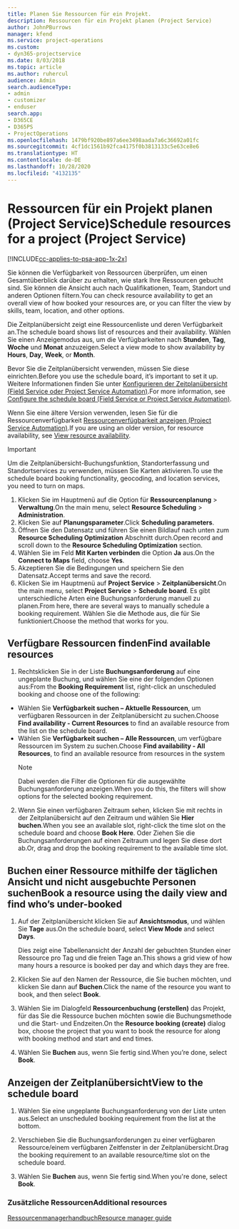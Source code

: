 ```yaml
---
title: Planen Sie Ressourcen für ein Projekt.
description: Ressourcen für ein Projekt planen (Project Service)
author: JohnPBurrows
manager: kfend
ms.service: project-operations
ms.custom:
- dyn365-projectservice
ms.date: 8/03/2018
ms.topic: article
ms.author: ruhercul
audience: Admin
search.audienceType:
- admin
- customizer
- enduser
search.app:
- D365CE
- D365PS
- ProjectOperations
ms.openlocfilehash: 1479bf920be897a6ee3498aada7a6c36692a01fc
ms.sourcegitcommit: 4cf1dc1561b92fca4175f0b3813133c5e63ce8e6
ms.translationtype: HT
ms.contentlocale: de-DE
ms.lasthandoff: 10/28/2020
ms.locfileid: "4132135"
---
```

# <a name="schedule-resources-for-a-project-project-service"></a><span data-ttu-id="a54f5-103">Ressourcen für ein Projekt planen (Project Service)</span><span class="sxs-lookup"><span data-stu-id="a54f5-103">Schedule resources for a project (Project Service)</span></span>

[!INCLUDE[cc-applies-to-psa-app-1x-2x](../includes/cc-applies-to-psa-app-1x-2x.md)]

<span data-ttu-id="a54f5-104">Sie können die Verfügbarkeit von Ressourcen überprüfen, um einen Gesamtüberblick darüber zu erhalten, wie stark Ihre Ressourcen gebucht sind. Sie können die Ansicht auch nach Qualifikationen, Team, Standort und anderen Optionen filtern.</span><span class="sxs-lookup"><span data-stu-id="a54f5-104">You can check resource availability to get an overall view of how booked your resources are, or you can filter the view by skills, team, location, and other options.</span></span>  
  
<span data-ttu-id="a54f5-105">Die Zeitplanübersicht zeigt eine Ressourcenliste und deren Verfügbarkeit an.</span><span class="sxs-lookup"><span data-stu-id="a54f5-105">The schedule board shows list of resources and their availability.</span></span> <span data-ttu-id="a54f5-106">Wählen Sie einen Anzeigemodus aus, um die Verfügbarkeiten nach **Stunden**, **Tag**, **Woche** und **Monat** anzuzeigen.</span><span class="sxs-lookup"><span data-stu-id="a54f5-106">Select a view mode to show availability by **Hours**, **Day**, **Week**, or **Month**.</span></span>  
  
<span data-ttu-id="a54f5-107">Bevor Sie die Zeitplanübersicht verwenden, müssen Sie diese einrichten.</span><span class="sxs-lookup"><span data-stu-id="a54f5-107">Before you use the schedule board, it’s important to set it up.</span></span> <span data-ttu-id="a54f5-108">Weitere Informationen finden Sie unter [Konfigurieren der Zeitplanübersicht (Field Service oder Project Service Automation)](https://docs.microsoft.com/dynamics365/field-service/configure-schedule-board).</span><span class="sxs-lookup"><span data-stu-id="a54f5-108">For more information, see [Configure the schedule board (Field Service or Project Service Automation)](https://docs.microsoft.com/dynamics365/field-service/configure-schedule-board).</span></span>
  
<span data-ttu-id="a54f5-109">Wenn Sie eine ältere Version verwenden, lesen Sie für die Ressourcenverfügbarkeit [Ressourcenverfügbarkeit anzeigen (Project Service Automation)](../psa/view-resource-availability.md).</span><span class="sxs-lookup"><span data-stu-id="a54f5-109">If you are using an older version, for resource availability, see [View resource availability](../psa/view-resource-availability.md).</span></span>  

> [!IMPORTANT]
>  <span data-ttu-id="a54f5-110">Um die Zeitplanübersicht-Buchungsfunktion, Standorterfassung und Standortservices zu verwenden, müssen Sie Karten aktivieren.</span><span class="sxs-lookup"><span data-stu-id="a54f5-110">To use the schedule board booking functionality, geocoding, and location services, you need to turn on maps.</span></span>  
> 
> 1. <span data-ttu-id="a54f5-111">Klicken Sie im Hauptmenü auf die Option für **Ressourcenplanung** > **Verwaltung**.</span><span class="sxs-lookup"><span data-stu-id="a54f5-111">On the main menu, select **Resource Scheduling** > **Administration**.</span></span>  
> 2. <span data-ttu-id="a54f5-112">Klicken Sie auf **Planungsparameter**.</span><span class="sxs-lookup"><span data-stu-id="a54f5-112">Click **Scheduling parameters**.</span></span>  
> 3. <span data-ttu-id="a54f5-113">Öffnen Sie den Datensatz und führen Sie einen Bildlauf nach unten zum **Resource Scheduling Optimization** Abschnitt durch.</span><span class="sxs-lookup"><span data-stu-id="a54f5-113">Open record and scroll down to the **Resource Scheduling Optimization** section.</span></span>  
> 4. <span data-ttu-id="a54f5-114">Wählen Sie im Feld **Mit Karten verbinden** die Option **Ja** aus.</span><span class="sxs-lookup"><span data-stu-id="a54f5-114">On the **Connect to Maps** field, choose **Yes**.</span></span>  
> 5. <span data-ttu-id="a54f5-115">Akzeptieren Sie die Bedingungen und speichern Sie den Datensatz.</span><span class="sxs-lookup"><span data-stu-id="a54f5-115">Accept terms and save the record.</span></span>  
> 6. <span data-ttu-id="a54f5-116">Klicken Sie im Hauptmenü auf **Project Service** > **Zeitplanübersicht**.</span><span class="sxs-lookup"><span data-stu-id="a54f5-116">On the main menu, select **Project Service** > **Schedule board**.</span></span> <span data-ttu-id="a54f5-117">Es gibt unterschiedliche Arten eine Buchungsanforderung manuell zu planen.</span><span class="sxs-lookup"><span data-stu-id="a54f5-117">From here, there are several ways to manually schedule a booking requirement.</span></span> <span data-ttu-id="a54f5-118">Wählen Sie die Methode aus, die für Sie funktioniert.</span><span class="sxs-lookup"><span data-stu-id="a54f5-118">Choose the method that works for you.</span></span>
  
## <a name="find-available-resources"></a><span data-ttu-id="a54f5-119">Verfügbare Ressourcen finden</span><span class="sxs-lookup"><span data-stu-id="a54f5-119">Find available resources</span></span>

1.  <span data-ttu-id="a54f5-120">Rechtsklicken Sie in der Liste **Buchungsanforderung** auf eine ungeplante Buchung, und wählen Sie eine der folgenden Optionen aus:</span><span class="sxs-lookup"><span data-stu-id="a54f5-120">From the **Booking Requirement** list, right-click an unscheduled booking and choose one of the following:</span></span>  
  
- <span data-ttu-id="a54f5-121">Wählen Sie **Verfügbarkeit suchen – Aktuelle Ressourcen**, um verfügbaren Ressourcen in der Zeitplanübersicht zu suchen.</span><span class="sxs-lookup"><span data-stu-id="a54f5-121">Choose **Find availability - Current Resources** to find an available resource from the list on the schedule board.</span></span>  
- <span data-ttu-id="a54f5-122">Wählen Sie **Verfügbarkeit suchen – Alle Ressourcen**, um verfügbare Ressourcen im System zu suchen.</span><span class="sxs-lookup"><span data-stu-id="a54f5-122">Choose **Find availability - All Resources**, to find an available resource from resources in the system</span></span>  
   > [!NOTE]
   >  <span data-ttu-id="a54f5-123">Dabei werden die Filter die Optionen für die ausgewählte Buchungsanforderung anzeigen.</span><span class="sxs-lookup"><span data-stu-id="a54f5-123">When you do this, the filters will show options for the selected booking requirement.</span></span>  
  
2. <span data-ttu-id="a54f5-124">Wenn Sie einen verfügbaren Zeitraum sehen, klicken Sie mit rechts in der Zeitplanübersicht auf den Zeitraum und wählen Sie **Hier buchen**.</span><span class="sxs-lookup"><span data-stu-id="a54f5-124">When you see an available slot, right-click the time slot on the schedule board and choose **Book Here**.</span></span> <span data-ttu-id="a54f5-125">Oder Ziehen Sie die Buchungsanforderungen auf einen Zeitraum und legen Sie diese dort ab.</span><span class="sxs-lookup"><span data-stu-id="a54f5-125">Or, drag and drop the booking requirement to the available time slot.</span></span>  
  

## <a name="book-a-resource-using-the-daily-view-and-find-whos-under-booked"></a><span data-ttu-id="a54f5-126">Buchen einer Ressource mithilfe der täglichen Ansicht und nicht ausgebuchte Personen suchen</span><span class="sxs-lookup"><span data-stu-id="a54f5-126">Book a resource using the daily view and find who’s under-booked</span></span>
  
1.  <span data-ttu-id="a54f5-127">Auf der Zeitplanübersicht klicken Sie auf **Ansichtsmodus**, und wählen Sie **Tage** aus.</span><span class="sxs-lookup"><span data-stu-id="a54f5-127">On the schedule board, select **View Mode** and select **Days**.</span></span>  
  
    <span data-ttu-id="a54f5-128">Dies zeigt eine Tabellenansicht der Anzahl der gebuchten Stunden einer Ressource pro Tag und die freien Tage an.</span><span class="sxs-lookup"><span data-stu-id="a54f5-128">This shows a grid view of how many hours a resource is booked per day and which days they are free.</span></span>  
  
2.  <span data-ttu-id="a54f5-129">Klicken Sie auf den Namen der Ressource, die Sie buchen möchten, und klicken Sie dann auf **Buchen**.</span><span class="sxs-lookup"><span data-stu-id="a54f5-129">Click the name of the resource you want to book, and then select **Book**.</span></span>  
  
3.  <span data-ttu-id="a54f5-130">Wählen Sie im Dialogfeld **Ressourcenbuchung (erstellen)** das Projekt, für das Sie die Ressource buchen möchten sowie die Buchungsmethode und die Start- und Endzeiten.</span><span class="sxs-lookup"><span data-stu-id="a54f5-130">On the **Resource booking (create)** dialog box, choose the project that you want to book the resource for along with booking method and start and end times.</span></span>  
  
4.  <span data-ttu-id="a54f5-131">Wählen Sie **Buchen** aus, wenn Sie fertig sind.</span><span class="sxs-lookup"><span data-stu-id="a54f5-131">When you’re done, select **Book**.</span></span>  
  
## <a name="view-to-the-schedule-board"></a><span data-ttu-id="a54f5-132">Anzeigen der Zeitplanübersicht</span><span class="sxs-lookup"><span data-stu-id="a54f5-132">View to the schedule board</span></span>
  
1.  <span data-ttu-id="a54f5-133">Wählen Sie eine ungeplante Buchungsanforderung von der Liste unten aus.</span><span class="sxs-lookup"><span data-stu-id="a54f5-133">Select an unscheduled booking requirement from the list at the bottom.</span></span>  
  
2.  <span data-ttu-id="a54f5-134">Verschieben Sie die Buchungsanforderungen zu einer verfügbaren Ressource/einem verfügbaren Zeitfenster in der Zeitplanübersicht.</span><span class="sxs-lookup"><span data-stu-id="a54f5-134">Drag the booking requirement to an available resource/time slot on the schedule board.</span></span>  
  
3.  <span data-ttu-id="a54f5-135">Wählen Sie **Buchen** aus, wenn Sie fertig sind.</span><span class="sxs-lookup"><span data-stu-id="a54f5-135">When you're done, select **Book**.</span></span>  
  
### <a name="additional-resources"></a><span data-ttu-id="a54f5-136">Zusätzliche Ressourcen</span><span class="sxs-lookup"><span data-stu-id="a54f5-136">Additional resources</span></span>  
 [<span data-ttu-id="a54f5-137">Ressourcenmanagerhandbuch</span><span class="sxs-lookup"><span data-stu-id="a54f5-137">Resource manager guide</span></span>](../psa/resource-manager-guide.md)
